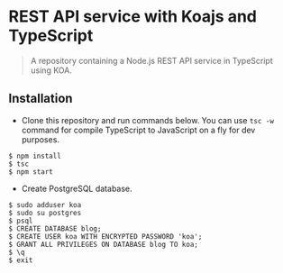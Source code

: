 # REST API service with Koajs and TypeScript

> A repository containing a Node.js REST API service in TypeScript using KOA.  

## Installation

- Clone this repository and run commands below. You can use `tsc -w` command for compile TypeScript to JavaScript on a fly for dev purposes. 

```shell
$ npm install
$ tsc
$ npm start
```
- Create PostgreSQL database.

```shell
$ sudo adduser koa
$ sudo su postgres
$ psql
$ CREATE DATABASE blog;
$ CREATE USER koa WITH ENCRYPTED PASSWORD 'koa';
$ GRANT ALL PRIVILEGES ON DATABASE blog TO koa;
$ \q
$ exit
```